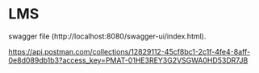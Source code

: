 # LMS

 swagger file (http://localhost:8080/swagger-ui/index.html).

 https://api.postman.com/collections/12829112-45cf8bc1-2c1f-4fe4-8aff-0e8d089db1b3?access_key=PMAT-01HE3REY3G2VSGWA0HD53DR7JB

 
